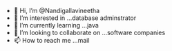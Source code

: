 - 👋 Hi, I’m @Nandigallavineetha
- 👀 I’m interested in ...database adminstrator
- 🌱 I’m currently learning ...java
- 💞️ I’m looking to collaborate on ...software companies
- 📫 How to reach me ...mail

<!---
Nandigallavineetha/Nandigallavineetha is a ✨ special ✨ repository because its `README.md` (this file) appears on your GitHub profile.
You can click the Preview link to take a look at your changes.
--->
